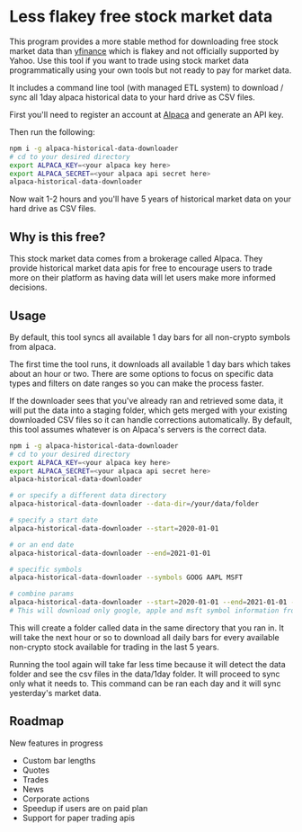 # Less flakey free stock market data
This program provides a more stable method for downloading free stock market data than [yfinance](https://pypi.org/project/yfinance/) which is flakey and not officially supported by Yahoo. Use this tool if you want to trade using stock market data programmatically using your own tools but not ready to pay for market data.

It includes a command line tool (with managed ETL system) to download / sync all 1day alpaca historical data to your hard drive as CSV files.

First you'll need to register an account at [Alpaca](https://alpaca.markets/) and generate an API key.

Then run the following:
```bash
npm i -g alpaca-historical-data-downloader
# cd to your desired directory
export ALPACA_KEY=<your alpaca key here>
export ALPACA_SECRET=<your alpaca api secret here>
alpaca-historical-data-downloader
```

Now wait 1-2 hours and you'll have 5 years of historical market data on your hard drive as CSV files.

## Why is this free?

This stock market data comes from a brokerage called Alpaca. They provide historical market data apis for free to encourage users to trade more on their platform as having data will let users make more informed decisions.

## Usage

By default, this tool syncs all available 1 day bars for all non-crypto symbols from alpaca. 

The first time the tool runs, it downloads all available 1 day bars which takes about an hour or two. There are some options to focus on specific data types and filters on date ranges so you can make the process faster.

If the downloader sees that you've already ran and retrieved some data, it will put the data into a staging folder, which gets merged with your existing downloaded CSV files so it can handle corrections automatically. By default, this tool assumes whatever is on Alpaca's servers is the correct data.

```bash
npm i -g alpaca-historical-data-downloader
# cd to your desired directory
export ALPACA_KEY=<your alpaca key here>
export ALPACA_SECRET=<your alpaca api secret here>
alpaca-historical-data-downloader

# or specify a different data directory
alpaca-historical-data-downloader --data-dir=/your/data/folder

# specify a start date 
alpaca-historical-data-downloader --start=2020-01-01

# or an end date 
alpaca-historical-data-downloader --end=2021-01-01

# specific symbols
alpaca-historical-data-downloader --symbols GOOG AAPL MSFT

# combine params
alpaca-historical-data-downloader --start=2020-01-01 --end=2021-01-01 --symbols GOOG AAPL MSFT
# This will download only google, apple and msft symbol information from 2020-01-01 to 2021-01-01 inclusive.
```

This will create a folder called data in the same directory that you ran in. It will take the next hour or so to download all daily bars for every available non-crypto stock available for trading in the last 5 years.

Running the tool again will take far less time because it will detect the data folder and see the csv files in the data/1day folder. It will proceed to sync only what it needs to. This command can be ran each day and it will sync yesterday's market data.

## Roadmap

New features in progress
* Custom bar lengths
* Quotes
* Trades
* News
* Corporate actions
* Speedup if users are on paid plan
* Support for paper trading apis
